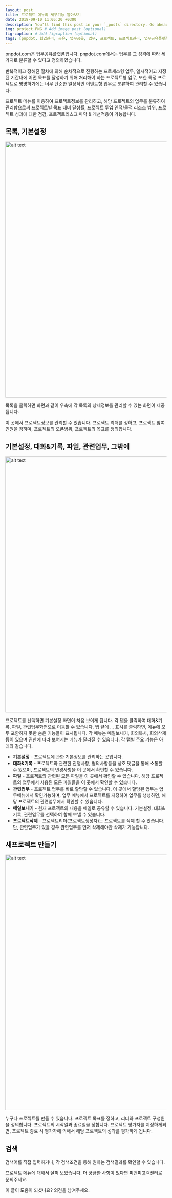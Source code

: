```yaml
---
layout: post
title: 프로젝트 메뉴의 세부기능 알아보기
date: 2018-09-10 11:05:20 +0300
description: You’ll find this post in your `_posts` directory. Go ahead and edit it and re-build the site to see your changes. # Add post description (optional)
img: project.PNG # Add image post (optional)
fig-caption: # Add figcaption (optional)
tags: [pnpdot, 협업관리, 공유, 업무공유, 업무, 프로젝트, 프로젝트관리, 업무공유플랫폼]
---
```

pnpdot.com은 업무공유플랫폼입니다. pnpdot.com에서는 업무를 그 성격에 따라 세가지로 분류할 수 있다고 정의하였습니다.

반복적이고 정해진 절차에 의해 순차적으로 진행하는 프로세스형 업무, 
일시적이고 지정된 기간내에 어떤 목표를 달성하기 위해 처리해야 하는 프로젝트형 업무,
또한 특정 프로젝트로 명명하기에는 너무 단순한 일상적인 이벤트형 업무로 분류하여 관리할 수 있습니다.

프로젝트 메뉴를 이용하여 프로젝트정보를 관리하고, 해당 프로젝트의 업무를 분류하여 관리함으로써 
프로젝트별 목표 대비 달성률, 프로젝트 투입 인적/물적 리소스 범위, 프로젝트 성과에 대한 점검, 프로젝트리스크 파악 & 개선적용이 가능합니다.

## 목록, 기본설정
<img src="{{site.baseurl}}/assets/img/project/project11.PNG" alt="alt text" width="800" height="auto">

목록을 클릭하면 화면과 같이 우측에 각 목록의 상세정보를 관리할 수 있는 화면이 제공됩니다.

이 곳에서 프로젝트정보를 관리할 수 있습니다. 프로젝트 리더를 정하고, 프로젝트 참여인원을 정하며, 프로젝트의 오픈범위, 프로젝트의 목표를 정의합니다.


## 기본설정, 대화&기록, 파일, 관련업무, 그밖에
<img src="{{site.baseurl}}/assets/img/project/project12.PNG" alt="alt text" width="800" height="auto">

프로젝트를 선택하면 기본설정 화면이 처음 보이게 됩니다. 각 탭을 클릭하여 대화&기록, 파일, 관련업무화면으로 이동할 수 있습니다. 탭 끝에 ... 표시를 클릭하면, 메뉴에 모두 포함하지 못한 숨은 기능들이 표시됩니다. 각 메뉴는 메일보내기, 회의복사, 회의삭제등이 있으며 권한에 따라 보여지는 메뉴가 달라질 수 있습니다. 각 탭별 주요 기능은 아래와 같습니다.

* **기본설정** - 프로젝트에 관한 기본정보를 관리하는 곳입니다.
* **대화&기록** - 프로젝트와 관련한 진행사항, 협의사항등을 상호 댓글을 통해 소통할 수 있으며, 프로젝트의 변경사항을 이 곳에서 확인할 수 있습니다.
* **파일** - 프로젝트와 관련된 모든 파일을 이 곳에서 확인할 수 있습니다. 해당 프로젝트의 업무에서 사용된 모든 파일들을 이 곳에서 확인할 수 있습니다. 
* **관련업무** - 프로젝트 업무를 바로 할당할 수 있습니다. 이 곳에서 할당된 업무는 업무메뉴에서 확인가능하며, 업무 메뉴에서 프로젝트를 지정하여 업무를 생성하면, 해당 프로젝트의 관련업무에서 확인할 수 있습니다. 
* **메일보내기** - 현재 프로젝트의 내용을 메일로 공유할 수 있습니다. 기본설정, 대화&기록, 관련업무를 선택하여 함께 보낼 수 있습니다.
* **프로젝트삭제** - 프로젝트리더(프로젝트생성자)는 프로젝트를 삭제 할 수 있습니다. 단, 관련업무가 있을 경우 관련업무를 먼저 삭제해야만 삭제가 가능합니다.



## 새프로젝트 만들기
<img src="{{site.baseurl}}/assets/img/project/project13.PNG" alt="alt text" width="800" height="auto">

누구나 프로젝트를 만들 수 있습니다. 
프로젝트 목표를 정하고, 리더와 프로젝트 구성원을 정의합니다. 프로젝트의 시작일과 종료일을 정합니다. 
프로젝트 평가자를 지정하게되면, 프로젝트 종료 시 평가자에 의해서 해당 프로젝트의 성과를 평가하게 됩니다.


## 검색
검색어를 직접 입력하거나, 각 검색조건을 통해 원하는 검색결과를 확인할 수 있습니다.



프로젝트 메뉴에 대해서 살펴 보았습니다. 더 궁금한 사항이 있다면 피앤피고객센터로 문의주세요.

이 글이 도움이 되셨나요?
의견을 남겨주세요.

